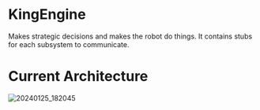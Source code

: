# KingEngine
Makes strategic decisions and makes the robot do things.
It contains stubs for each subsystem to communicate.

# Current Architecture
![20240125_182045](https://github.com/Cardinal-Space-Mining/KingEngine/assets/84042085/90bf5606-f1f2-4c98-8338-3e8f9f94cc49)
